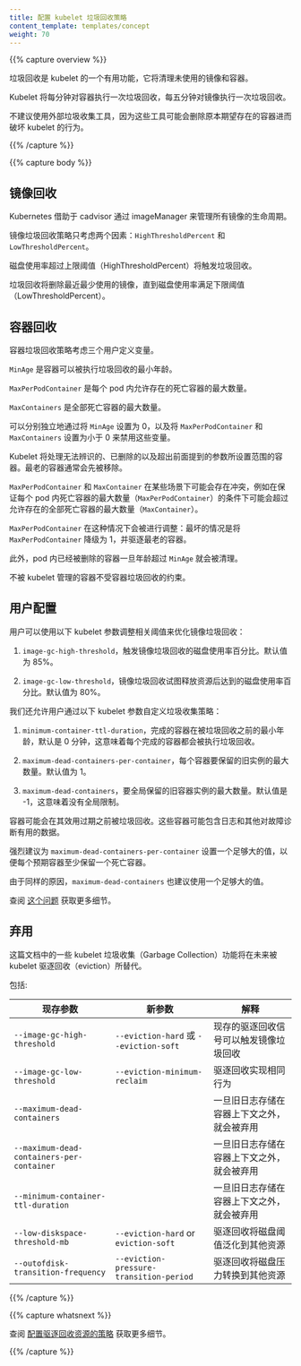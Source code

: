 ```yaml
---
title: 配置 kubelet 垃圾回收策略
content_template: templates/concept
weight: 70
---
```


<!--
---
title: Configuring kubelet Garbage Collection
content_template: templates/concept
weight: 70
---
-->

{{% capture overview %}}

垃圾回收是 kubelet 的一个有用功能，它将清理未使用的镜像和容器。

<!--
Garbage collection is a helpful function of kubelet that will clean up unused images and unused containers. 
-->

Kubelet 将每分钟对容器执行一次垃圾回收，每五分钟对镜像执行一次垃圾回收。

<!--
Kubelet will perform garbage collection for containers every minute and garbage collection for images every five minutes.
-->

不建议使用外部垃圾收集工具，因为这些工具可能会删除原本期望存在的容器进而破坏 kubelet 的行为。

<!--
External garbage collection tools are not recommended as these tools can potentially break the behavior of kubelet by removing containers expected to exist.
-->

{{% /capture %}}


{{% capture body %}}

## 镜像回收

<!--
## Image Collection
-->

Kubernetes 借助于 cadvisor 通过 imageManager 来管理所有镜像的生命周期。

<!--
Kubernetes manages lifecycle of all images through imageManager, with the cooperation
of cadvisor.
-->

镜像垃圾回收策略只考虑两个因素：`HighThresholdPercent` 和 `LowThresholdPercent`。

<!--
The policy for garbage collecting images takes two factors into consideration:
`HighThresholdPercent` and `LowThresholdPercent`.
-->

磁盘使用率超过上限阈值（HighThresholdPercent）将触发垃圾回收。

<!--
Disk usage above the high threshold will trigger garbage collection.
-->

垃圾回收将删除最近最少使用的镜像，直到磁盘使用率满足下限阈值（LowThresholdPercent）。

<!--
The garbage collection will delete least recently used images until the low
threshold has been met.
-->

## 容器回收

<!--
## Container Collection
-->

容器垃圾回收策略考虑三个用户定义变量。

<!--
The policy for garbage collecting containers considers three user-defined variables.
-->

`MinAge` 是容器可以被执行垃圾回收的最小年龄。

<!--
`MinAge` is the minimum age at which a container can be garbage collected.
-->

`MaxPerPodContainer` 是每个 pod 内允许存在的死亡容器的最大数量。

<!--
`MaxPerPodContainer` is the maximum number of dead containers every single
pod (UID, container name) pair is allowed to have.
-->

`MaxContainers` 是全部死亡容器的最大数量。

<!--
`MaxContainers` is the maximum number of total dead containers. 
-->

可以分别独立地通过将 `MinAge` 设置为 0，以及将 `MaxPerPodContainer` 和 `MaxContainers` 设置为小于 0 来禁用这些变量。

<!--
These variables can be individually disabled by setting `MinAge` to zero and setting `MaxPerPodContainer` and `MaxContainers` respectively to less than zero.
-->

Kubelet 将处理无法辨识的、已删除的以及超出前面提到的参数所设置范围的容器。最老的容器通常会先被移除。

<!--
Kubelet will act on containers that are unidentified, deleted, or outside of the boundaries set by the previously mentioned flags. The oldest containers will generally be removed first.
-->

`MaxPerPodContainer` 和 `MaxContainer` 在某些场景下可能会存在冲突，例如在保证每个 pod 内死亡容器的最大数量（`MaxPerPodContainer`）的条件下可能会超过允许存在的全部死亡容器的最大数量（`MaxContainer`）。

<!--
`MaxPerPodContainer` and `MaxContainer` may potentially conflict with each other in situations where retaining the maximum number of containers per pod (`MaxPerPodContainer`) would go outside the allowable range of global dead containers (`MaxContainers`). 
-->

`MaxPerPodContainer` 在这种情况下会被进行调整：最坏的情况是将 `MaxPerPodContainer` 降级为 1，并驱逐最老的容器。

<!--
`MaxPerPodContainer` would be adjusted in this situation: A worst case scenario would be to downgrade `MaxPerPodContainer` to 1 and evict the oldest containers.
-->

此外，pod 内已经被删除的容器一旦年龄超过 `MinAge` 就会被清理。

<!--
Additionally, containers owned by pods that have been deleted are removed once they are older than `MinAge`.
-->

不被 kubelet 管理的容器不受容器垃圾回收的约束。

<!--
Containers that are not managed by kubelet are not subject to container garbage collection.
-->

## 用户配置

<!--
## User Configuration
-->

用户可以使用以下 kubelet 参数调整相关阈值来优化镜像垃圾回收：

<!--
Users can adjust the following thresholds to tune image garbage collection with the following kubelet flags :
-->

1. `image-gc-high-threshold`，触发镜像垃圾回收的磁盘使用率百分比。默认值为 85%。

<!--
1. `image-gc-high-threshold`, the percent of disk usage which triggers image garbage collection.
Default is 85%.
-->

2. `image-gc-low-threshold`，镜像垃圾回收试图释放资源后达到的磁盘使用率百分比。默认值为 80%。

<!--
2. `image-gc-low-threshold`, the percent of disk usage to which image garbage collection attempts
to free. Default is 80%.
-->

我们还允许用户通过以下 kubelet 参数自定义垃圾收集策略：

<!--
We also allow users to customize garbage collection policy through the following kubelet flags:
-->

1. `minimum-container-ttl-duration`，完成的容器在被垃圾回收之前的最小年龄，默认是 0 分钟，这意味着每个完成的容器都会被执行垃圾回收。

<!--
1. `minimum-container-ttl-duration`, minimum age for a finished container before it is
garbage collected. Default is 0 minute, which means every finished container will be garbage collected.
-->

2. `maximum-dead-containers-per-container`，每个容器要保留的旧实例的最大数量。默认值为 1。

<!--
2. `maximum-dead-containers-per-container`, maximum number of old instances to be retained
per container. Default is 1.
-->

3. `maximum-dead-containers`，要全局保留的旧容器实例的最大数量。默认值是 -1，这意味着没有全局限制。

<!--
3. `maximum-dead-containers`, maximum number of old instances of containers to retain globally.
Default is -1, which means there is no global limit.
-->

容器可能会在其效用过期之前被垃圾回收。这些容器可能包含日志和其他对故障诊断有用的数据。

<!--
Containers can potentially be garbage collected before their usefulness has expired. These containers
can contain logs and other data that can be useful for troubleshooting.
-->

强烈建议为 `maximum-dead-containers-per-container` 设置一个足够大的值，以便每个预期容器至少保留一个死亡容器。

<!--
A sufficiently large value for `maximum-dead-containers-per-container` is highly recommended 
to allow at least 1 dead container to be retained per expected container.
-->

由于同样的原因，`maximum-dead-containers` 也建议使用一个足够大的值。

<!--
A larger value for `maximum-dead-containers` is also recommended for a similar reason.
-->

查阅 [这个问题](https://github.com/kubernetes/kubernetes/issues/13287) 获取更多细节。

<!--
See [this issue](https://github.com/kubernetes/kubernetes/issues/13287) for more details.
-->

## 弃用

<!--
## Deprecation
-->

这篇文档中的一些 kubelet 垃圾收集（Garbage Collection）功能将在未来被 kubelet 驱逐回收（eviction）所替代。

<!--
Some kubelet Garbage Collection features in this doc will be replaced by kubelet eviction in the future.
-->

包括:

| 现存参数 | 新参数 | 解释 |
| ------------- | -------- | --------- |
| `--image-gc-high-threshold` | `--eviction-hard` 或 `--eviction-soft` | 现存的驱逐回收信号可以触发镜像垃圾回收 |
| `--image-gc-low-threshold` | `--eviction-minimum-reclaim` | 驱逐回收实现相同行为 |
| `--maximum-dead-containers` | | 一旦旧日志存储在容器上下文之外，就会被弃用 |
| `--maximum-dead-containers-per-container` | | 一旦旧日志存储在容器上下文之外，就会被弃用 |
| `--minimum-container-ttl-duration` | | 一旦旧日志存储在容器上下文之外，就会被弃用 |
| `--low-diskspace-threshold-mb` | `--eviction-hard` or `eviction-soft` | 驱逐回收将磁盘阈值泛化到其他资源 |
| `--outofdisk-transition-frequency` | `--eviction-pressure-transition-period` | 驱逐回收将磁盘压力转换到其他资源 |

<!--
Including:

| Existing Flag | New Flag | Rationale |
| ------------- | -------- | --------- |
| `--image-gc-high-threshold` | `--eviction-hard` or `--eviction-soft` | existing eviction signals can trigger image garbage collection |
| `--image-gc-low-threshold` | `--eviction-minimum-reclaim` | eviction reclaims achieve the same behavior |
| `--maximum-dead-containers` | | deprecated once old logs are stored outside of container's context |
| `--maximum-dead-containers-per-container` | | deprecated once old logs are stored outside of container's context |
| `--minimum-container-ttl-duration` | | deprecated once old logs are stored outside of container's context |
| `--low-diskspace-threshold-mb` | `--eviction-hard` or `eviction-soft` | eviction generalizes disk thresholds to other resources |
| `--outofdisk-transition-frequency` | `--eviction-pressure-transition-period` | eviction generalizes disk pressure transition to other resources |
-->

{{% /capture %}}

{{% capture whatsnext %}}

查阅 [配置驱逐回收资源的策略](/docs/tasks/administer-cluster/out-of-resource/) 获取更多细节。

<!--
See [Configuring Out Of Resource Handling](/docs/tasks/administer-cluster/out-of-resource/) for more details.
-->

{{% /capture %}}

